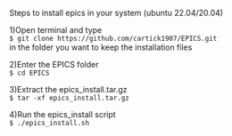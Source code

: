 Steps to install epics in your system (ubuntu 22.04/20.04)

1)Open terminal and type   
	```$ git clone https://github.com/cartick1907/EPICS.git```  
 in the folder you want to keep the installation files  

2)Enter the EPICS folder  
	```$ cd EPICS```  

3)Extract the epics_install.tar.gz  
	```$ tar -xf epics_install.tar.gz```  

4)Run the epics_install script  
	```$ ./epics_install.sh```  
 
	
